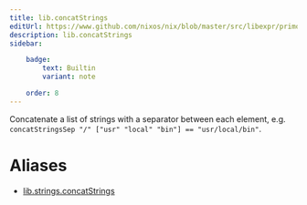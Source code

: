 ```yaml
---
title: lib.concatStrings
editUrl: https://www.github.com/nixos/nix/blob/master/src/libexpr/primops.cc
description: lib.concatStrings
sidebar:

    badge:
        text: Builtin
        variant: note

    order: 8
---
```


Concatenate a list of strings with a separator between each
element, e.g. `concatStringsSep "/" ["usr" "local" "bin"] ==
"usr/local/bin"`.


# Aliases

- [lib.strings.concatStrings](./reference/lib/strings/lib-strings-concatStrings)


